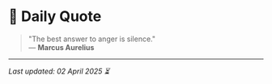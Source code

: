 # 📜 Daily Quote

> "The best answer to anger is silence."  
> — **Marcus Aurelius**

---

_Last updated: 02 April 2025 ⏳_
